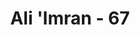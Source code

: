 ---
title: "Ali 'Imran - 67"
no: 67
arabic_no: ٦٧
ayah: مَاكَانَ اِبْرٰهِيْمُ يَهُوْدِيًّا وَّلَا نَصْرَانِيًّا وَّلٰكِنْ كَانَ حَنِيْفًا مُّسْلِمًاۗ وَمَا كَانَ مِنَ الْمُشْرِكِيْنَ
translation: "Ibrahim bukanlah seorang Yahudi dan bukan (pula) seorang Nasrani, tetapi dia adalah seorang yang lurus, Muslim dan dia tidaklah termasuk orang-orang musyrik."
tafsir: "Allah memberikan ketegasan kepada orang yang berdebat siapa Nabi Ibrahim yang sebenarnya (an-Nisa'/4 :125). Ayat ini merupakan jawaban bagi perdebatan orang Yahudi dan Nasrani mengenai agama Nabi Ibrahim. Mereka masing-masing berpendapat bahwa Ibrahim menganut agama yang dipeluk mereka. Pendapat mereka itu sebenarnya adalah dusta karena tidak didasarkan pada bukti-bukti yang nyata. Yang benar ialah keterangan yang didasarkan wahyu yang diyakini kaum Muslimin, karena umat Islam memeluk agama seperti agama yang dipeluk oleh Nabi Ibrahim dan agama Islam mempunyai prinsip-prinsip yang dibawa oleh Nabi Ibrahim. Maka jelaslah bahwa Nabi Ibrahim itu tidak memeluk agama Nasrani dan tidak pula pemeluk agama Yahudi akan tetapi Nabi Ibrahim itu seorang yang taat kepada Allah, tetap berpegang kepada petunjuk Allah serta tunduk dan taat kepada segala yang diperintahkan-Nya.\n\nNabi Ibrahim tidak menganut kepercayaan musyrikin, yaitu kafir Quraisy dan suku Arab lainnya, yang menganggap diri mereka mengikuti agama Nabi Ibrahim. Dari ayat ini dapat dipahami bahwa Nabi Ibrahim adalah orang yang dimuliakan oleh segala pihak, baik orang-orang Yahudi, Nasrani ataupun musyrikin. Tetapi sayang pendapat mereka itu tidak benar, karena Nabi Ibrahim itu tidak beragama seperti agama mereka. Beliau adalah orang Muslim yang ikhlas kepada Allah, sedikit pun tidak pernah mempersekutukan-Nya."
---